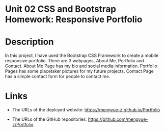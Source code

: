 # Unit 02 CSS and Bootstrap Homework: Responsive Portfolio

# Description
In this project, I have used the Bootstrap CSS Framework to create a mobile responsive portfolio.
There are 3 webpages, About Me, Portfolio and Contact.
About Me Page has my bio and social media information.
Portfolio Pages has some placetaker pictures for my future projects.
Contact Page has a simple contact form for people to contact me.

# Links

* The URLs of the deployed website: https://mengyue-z.github.io/Portfolio

* The URLs of the GitHub repositories: https://github.com/mengyue-z/Portfolio
